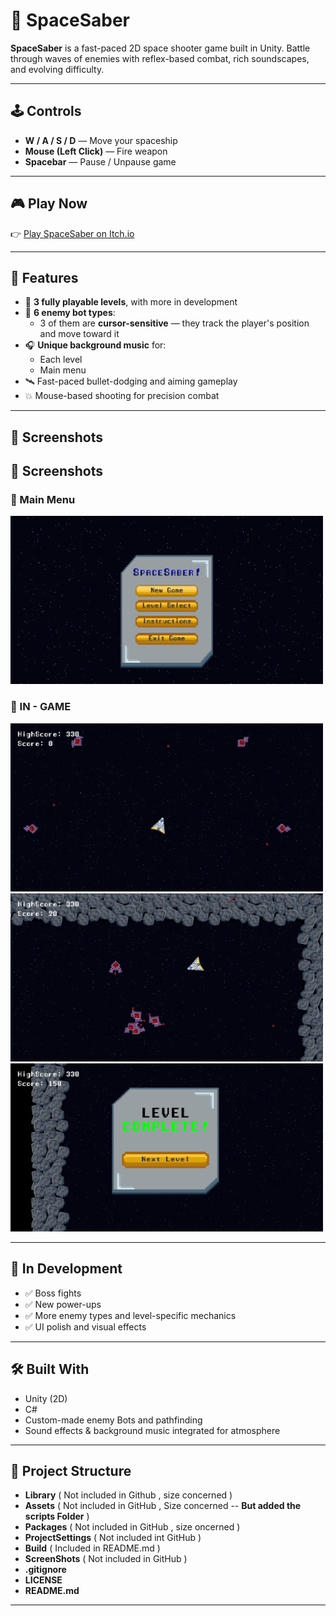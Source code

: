 # 🚀 SpaceSaber

**SpaceSaber** is a fast-paced 2D space shooter game built in Unity. Battle through waves of enemies with reflex-based combat, rich soundscapes, and evolving difficulty.

---

## 🕹️ Controls

- **W / A / S / D** — Move your spaceship
- **Mouse (Left Click)** — Fire weapon
- **Spacebar** — Pause / Unpause game

---

## 🎮 Play Now

👉 [Play SpaceSaber on Itch.io](https://abhisheksbiju.itch.io/spacesaber)

---

## 🌌 Features

- 🔫 **3 fully playable levels**, with more in development
- 🤖 **6 enemy bot types**:
  - 3 of them are **cursor-sensitive** — they track the player's position and move toward it
- 🎧 **Unique background music** for:
  - Each level
  - Main menu
- 🛰️ Fast-paced bullet-dodging and aiming gameplay
- 💥 Mouse-based shooting for precision combat

---

## 📸 Screenshots

## 📸 Screenshots

### 🔹 Main Menu  
<img src="Screenshots/Screenshot_1920x1034_1.png" width="500"/>


### 🔹 IN - GAME 
<img src="Screenshots/Screenshot_1920x1034_4.png" width="500"/> <img src="Screenshots/Screenshot_1920x1034_2.png" width="500"/> <img src="Screenshots/Screenshot_1920x1034_3.png" width="500"/>

---

## 🚧 In Development

- ✅ Boss fights
- ✅ New power-ups
- ✅ More enemy types and level-specific mechanics
- ✅ UI polish and visual effects

---

## 🛠 Built With

- Unity (2D)
- C#
- Custom-made enemy Bots and pathfinding
- Sound effects & background music integrated for atmosphere

---

## 📂 Project Structure

- **Library** ( Not included in Github , size concerned )
- **Assets** ( Not included in GitHub , Size concerned -- **But added the scripts Folder** )
- **Packages** ( Not included in GitHub , size oncerned )
- **ProjectSettings** ( Not included int GitHub )
- **Build** ( Included in README.md )
- **ScreenShots** ( Not included in GitHub )
- **.gitignore**
- **LICENSE**
- **README.md**

--- 




